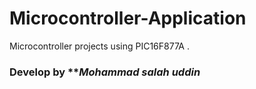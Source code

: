 # Microcontroller-Application
Microcontroller projects using PIC16F877A .

### Develop by ***Mohammad salah uddin*
